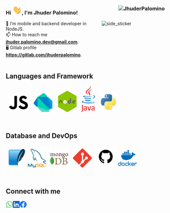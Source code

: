 <!-- [![Typing SVG](https://readme-typing-svg.herokuapp.com?font=Architects+Daughter&color=7AF79A&size=24&lines=Welcome+to+my+Github+Profile)](https://git.io/typing-svg) -->

### Hi <img src="https://raw.githubusercontent.com/ABSphreak/ABSphreak/master/gifs/Hi.gif" width="30px">, I'm Jhuder Palomino!  <img align="right" src="https://komarev.com/ghpvc/?username=JhuderPalomino&color=brightgreen" alt="JhuderPalomino" /> 

<img align="right" width="200px" height="200px" alt="side_sticker" src="https://camo.githubusercontent.com/ffbf71edb9eb65671926a8cc42a5a740bf5b799a9b93699a3a0de76e1793a80b/68747470733a2f2f6d656469612e67697068792e636f6d2f6d656469612f54456e586b637348725034596564436868412f67697068792e676966" data-canonical-src="https://media.giphy.com/media/TEnXkcsHrP4YedChhA/giphy.gif" style="max-width: 100%;">


🌱 I’m mobile and backend developer in NodeJS. <br/>
📫 How to reach me **jhuder.palomino.dev@gmail.com**. <br/>
🖥️ Gitlab profile **https://gitlab.com/jhuderpalomino**.
 <br/><br/>
 
## Languages and Framework
<img width="60px" hspace="10px" src="https://github.com/JhuderPalomino/JhuderPalomino/blob/main/assets/icons/javascript.png" alt="javascript" /><img width="60px" hspace="8px" src="https://github.com/JhuderPalomino/JhuderPalomino/blob/main/assets/icons/dart.png" alt="dart" />
<img width="60px" hspace="5px" src="https://github.com/JhuderPalomino/JhuderPalomino/blob/main/assets/icons/node.png" alt="nodejs" /> 
<img width="45px" hspace="5px" src="https://github.com/JhuderPalomino/JhuderPalomino/blob/main/assets/icons/java.png" alt="java" /> 
<img width="65px" src="https://github.com/JhuderPalomino/JhuderPalomino/blob/main/assets/icons/python.png" alt="python" /> 

<br/>

## Database and DevOps
<img width="60px" hspace="5px" src="https://github.com/JhuderPalomino/JhuderPalomino/blob/main/assets/icons/sqlite.png" alt="sqlite" /><img width="60px" src="https://github.com/JhuderPalomino/JhuderPalomino/blob/main/assets/icons/mysql.png" alt="mysql" />
<img width="60px" hspace="5px" src="https://github.com/JhuderPalomino/JhuderPalomino/blob/main/assets/icons/mongo.png" alt="mongodb" /> 
<img width="60px"  hspace="5px" src="https://github.com/JhuderPalomino/JhuderPalomino/blob/main/assets/icons/git.png" alt="git" />
<img width="70px" src="https://github.com/JhuderPalomino/JhuderPalomino/blob/main/assets/icons/github.png" alt="github" /> 
<img width="60px" src="https://github.com/JhuderPalomino/JhuderPalomino/blob/main/assets/icons/docker.png" alt="docker" /> 


<br/>

## Connect with me

<a href="https://api.whatsapp.com/send?phone=51991831734">
  <img align="left" alt="Jhuder Palomino | WhatsApp" width="22px" src="https://github.com/JhuderPalomino/JhuderPalomino/blob/main/assets/vectors/whatsapp.svg" />
</a>
<a href="https://www.linkedin.com/in/jhuderpalomino/">
  <img align="left" alt="Jhuder Lucio Palomino | LinkedIN" width="22px" src="https://github.com/JhuderPalomino/JhuderPalomino/blob/main/assets/vectors/linkedin.svg" />
</a>
<a href="https://www.facebook.com/JhuderPalomino">
  <img align="left" alt="Jhuder's Facebook" width="22px" src="https://github.com/JhuderPalomino/JhuderPalomino/blob/main/assets/vectors/facebook.svg" />
</a>
<!--
<a href="https://twitter.com/JhuderPalomino">
  <img align="left" alt="Jhuder Palomino | Twitter" width="22px" src="https://github.com/JhuderPalomino/JhuderPalomino/blob/main/assets/vectors/twitter.svg" />
</a>
<a href="https://open.spotify.com/user/jhuderpalomino83?si=c0d21156b0b4476e">
  <img align="left" alt="Jhuder's Spotify" width="22px" src="https://github.com/JhuderPalomino/JhuderPalomino/blob/main/assets/vectors/spotify.svg" />
</a>
</a>
<a href="https://www.youtube.com/channel/UCB5fyQMkgryYwfJixV3MQJw">
  <img align="left" alt="Jhuder Palomino | Youtube" width="22px" src="https://github.com/JhuderPalomino/JhuderPalomino/blob/main/assets/vectors/youtube.svg" />
</a>  -->

